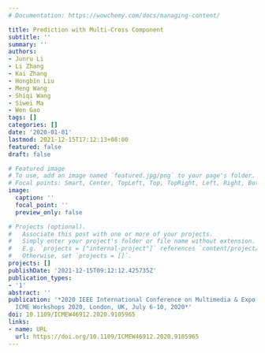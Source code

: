 ```yaml
---
# Documentation: https://wowchemy.com/docs/managing-content/

title: Prediction with Multi-Cross Component
subtitle: ''
summary: ''
authors:
- Junru Li
- Li Zhang
- Kai Zhang
- Hongbin Liu
- Meng Wang
- Shiqi Wang
- Siwei Ma
- Wen Gao
tags: []
categories: []
date: '2020-01-01'
lastmod: 2021-12-15T17:12:13+08:00
featured: false
draft: false

# Featured image
# To use, add an image named `featured.jpg/png` to your page's folder.
# Focal points: Smart, Center, TopLeft, Top, TopRight, Left, Right, BottomLeft, Bottom, BottomRight.
image:
  caption: ''
  focal_point: ''
  preview_only: false

# Projects (optional).
#   Associate this post with one or more of your projects.
#   Simply enter your project's folder or file name without extension.
#   E.g. `projects = ["internal-project"]` references `content/project/deep-learning/index.md`.
#   Otherwise, set `projects = []`.
projects: []
publishDate: '2021-12-15T09:12:12.425735Z'
publication_types:
- '1'
abstract: ''
publication: '*2020 IEEE International Conference on Multimedia & Expo Workshops,
  ICME Workshops 2020, London, UK, July 6-10, 2020*'
doi: 10.1109/ICMEW46912.2020.9105965
links:
- name: URL
  url: https://doi.org/10.1109/ICMEW46912.2020.9105965
---
```

